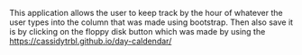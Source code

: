 This application allows the user to keep track by the hour of whatever the user types into the column that was made using bootstrap. Then also save it is by clicking on the floppy disk button which was made by using the 
https://cassidytrbl.github.io/day-caldendar/